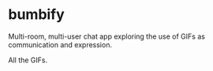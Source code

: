 # bumbify

Multi-room, multi-user chat app exploring the use of GIFs as communication and expression.

All the GIFs.

